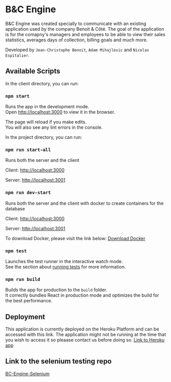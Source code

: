 # B&C Engine

B&C Engine was created specially to communicate with an existing application used by the company Benoit & Côté.
The goal of the application is for the comapny's managers and employees to be able to view their sales statistics, averages days of collection, billing goals and much more. 

Developed by `Jean-Christophe Benoit`, `Adam Mihajlovic` and `Nicolas Espitalier`.

## Available Scripts

In the client directory, you can run:

### `npm start`

Runs the app in the development mode.\
Open [http://localhost:3000](http://localhost:3000) to view it in the browser.

The page will reload if you make edits.\
You will also see any lint errors in the console.

In the project directory, you can run:

### `npm run start-all`

Runs both the server and the client

Client:
[http://localhost:3000](http://localhost:3000)

Server:
[http://localhost:3001](http://localhost:3001)

### `npm run dev-start`

Runs both the server and the client with docker to create containers for the database

Client:
[http://localhost:3000](http://localhost:3000)

Server:
[http://localhost:3001](http://localhost:3001)

To download Docker, please visit the link below:
[Download Docker](docker.com/get-started)

### `npm test`

Launches the test runner in the interactive watch mode.\
See the section about [running tests](https://facebook.github.io/create-react-app/docs/running-tests) for more information.

### `npm run build`

Builds the app for production to the `build` folder.\
It correctly bundles React in production mode and optimizes the build for the best performance.

## Deployment

This application is currently deployed on the Heroku Platform and can be accessed with this link.
The application might not be running at the time that you wish to access it so pleaase contact us before doing so.
[Link to Heroku app](https://bc-engine.herokuapp.com)

## Link to the selenium testing repo

[BC-Engine-Selenium](https://github.com/Funnyadd/BC-Engine-Selenium)
